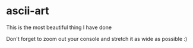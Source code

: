 # ascii-art
This is the most beautiful thing I have done

Don't forget to zoom out your console and stretch it as wide as possible :)
